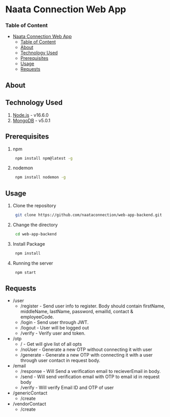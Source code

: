 # Naata Connection Web App

### Table of Content

- [Naata Connection Web App](#naata-connection-web-app)
    - [Table of Content](#table-of-content)
  - [About](#about)
  - [Technology Used](#technology-used)
  - [Prerequisites](#prerequisites)
  - [Usage](#usage)
  - [Requests](#requests)

## About

## Technology Used
1. [Node.js](https://nodejs.org/en/) - v16.6.0
2. [MongoDB](https://www.mongodb.com/) - v5.0.1

## Prerequisites
1. npm
   ```bash
    npm install npm@latest -g
   ```
2. nodemon
   ```bash
    npm install nodemon -g
   ```

## Usage
1. Clone the repository
   ```bash
    git clone https://github.com/naataconnection/web-app-backend.git
   ```

2. Change the directory
   ```bash
    cd web-app-backend
   ```

3. Install Package
   ```bash
    npm install
   ```

4. Running the server
   ```bash
    npm start
   ```

## Requests

- /user
    - /register - Send user info to register. Body should contain firstName, middleName, lastName, password, emailId, contact & employeeCode.
    - /login - Send user through JWT.
    - /logout - User will be logged out
    - /verify - Verify user and token.
- /otp
  - / - Get will give list of all opts
  - /noUser - Generate a new OTP without connecting it with user
  - /generate - Generate a new OTP with connecting it with a user through user contact in request body.
- /email
  - /response - Will Send a verification email to recieverEmail in body.
  - /send - Will send verification email with OTP to email id in request body
  - /verify - Will verify Email ID and OTP of user
- /genericContact
  - /create
- /vendorContact
  - /create 